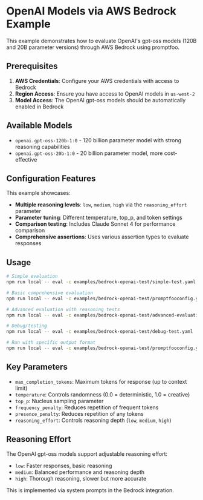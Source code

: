 # OpenAI Models via AWS Bedrock Example

This example demonstrates how to evaluate OpenAI's gpt-oss models (120B and 20B parameter versions) through AWS Bedrock using promptfoo.

## Prerequisites

1. **AWS Credentials**: Configure your AWS credentials with access to Bedrock
2. **Region Access**: Ensure you have access to OpenAI models in `us-west-2`
3. **Model Access**: The OpenAI gpt-oss models should be automatically enabled in Bedrock

## Available Models

- `openai.gpt-oss-120b-1:0` - 120 billion parameter model with strong reasoning capabilities
- `openai.gpt-oss-20b-1:0` - 20 billion parameter model, more cost-effective

## Configuration Features

This example showcases:

- **Multiple reasoning levels**: `low`, `medium`, `high` via the `reasoning_effort` parameter
- **Parameter tuning**: Different temperature, top_p, and token settings
- **Comparison testing**: Includes Claude Sonnet 4 for performance comparison
- **Comprehensive assertions**: Uses various assertion types to evaluate responses

## Usage

```bash
# Simple evaluation
npm run local -- eval -c examples/bedrock-openai-test/simple-test.yaml

# Basic comprehensive evaluation
npm run local -- eval -c examples/bedrock-openai-test/promptfooconfig.yaml

# Advanced evaluation with reasoning tests
npm run local -- eval -c examples/bedrock-openai-test/advanced-evaluation.yaml

# Debug/testing
npm run local -- eval -c examples/bedrock-openai-test/debug-test.yaml

# Run with specific output format
npm run local -- eval -c examples/bedrock-openai-test/promptfooconfig.yaml --output results.json
```

## Key Parameters

- `max_completion_tokens`: Maximum tokens for response (up to context limit)
- `temperature`: Controls randomness (0.0 = deterministic, 1.0 = creative)
- `top_p`: Nucleus sampling parameter
- `frequency_penalty`: Reduces repetition of frequent tokens
- `presence_penalty`: Reduces repetition of any tokens
- `reasoning_effort`: Controls reasoning depth (`low`, `medium`, `high`)

## Reasoning Effort

The OpenAI gpt-oss models support adjustable reasoning effort:

- `low`: Faster responses, basic reasoning
- `medium`: Balanced performance and reasoning depth
- `high`: Thorough reasoning, slower but more accurate

This is implemented via system prompts in the Bedrock integration.
